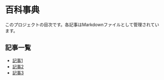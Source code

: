 # 百科事典

このプロジェクトの目次です。各記事はMarkdownファイルとして管理されています。

## 記事一覧
- [記事1](articles/article1.md)
- [記事2](articles/article2.md)
- [記事3](articles/article3.md)

